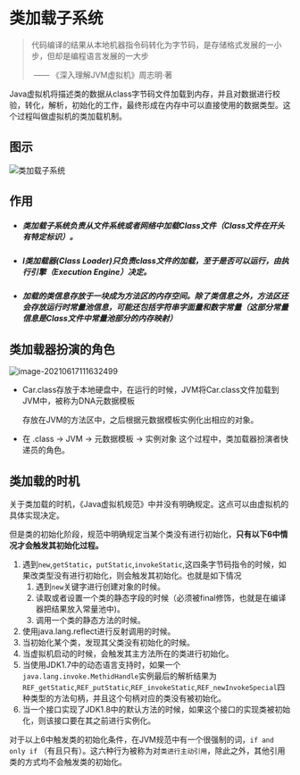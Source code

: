 # 类加载子系统

> 代码编译的结果从本地机器指令码转化为字节码，是存储格式发展的一小步，但却是编程语言发展的一大步
>
> ​																																		—— 《深入理解JVM虚拟机》周志明·著

​	Java虚拟机将描述类的数据从class字节码文件加载到内存，并且对数据进行校验，转化，解析，初始化的工作，最终形成在内存中可以直接使用的数据类型。这个过程叫做虚拟机的类加载机制。

## 图示

![类加载子系统](https://gitee.com/ShaoxiongDu/imageBed/raw/master/image-20210617110918905.png)

## 作用

- ##### 类加载子系统负责从文件系统或者网络中加载Class文件（Class文件在开头有特定标识）。

- ##### l类加载器(Class Loader)只负责class文件的加载，至于是否可以运行，由执行引擎（Execution Engine）决定。

- ##### 加载的类信息存放于一块成为方法区的内存空间。除了类信息之外，方法区还会存放运行时常量池信息，可能还包括字符串字面量和数字常量（这部分常量信息是Class文件中常量池部分的内存映射）

## 类加载器扮演的角色

![image-20210617111632499](https://gitee.com/ShaoxiongDu/imageBed/raw/master/image-20210617111632499.png)

-  Car.class存放于本地硬盘中，在运行的时候，JVM将Car.class文件加载到JVM中，被称为DNA元数据模板

   存放在JVM的方法区中，之后根据元数据模板实例化出相应的对象。

- 在 .class -> JVM -> 元数据模板 -> 实例对象 这个过程中，类加载器扮演者快递员的角色。

##  类加载的时机

关于类加载的时机，《Java虚拟机规范》中并没有明确规定。这点可以由虚拟机的具体实现决定。

但是类的初始化阶段，规范中明确规定当某个类没有进行初始化，**只有以下6中情况才会触发其初始化过程。**

1. 遇到`new`,`getStatic`，`putStatic`,`invokeStatic`,这四条字节码指令的时候，如果改类型没有进行初始化，则会触发其初始化。也就是如下情况
   1. 遇到`new`关键字进行创建对象的时候。
   2. 读取或者设置一个类的静态字段的时候（必须被final修饰，也就是在编译器把结果放入常量池中)。
   3. 调用一个类的静态方法的时候。
2. 使用java.lang.reflect进行反射调用的时候。
3. 当初始化某个类，发现其父类没有初始化的时候。
4. 当虚拟机启动的时候，会触发其主方法所在的类进行初始化。
5. 当使用JDK1.7中的动态语言支持时，如果一个`java.lang.invoke.MethidHandle`实例最后的解析结果为`REF_getStatic`,`REF_putStatic`,`REF_invokeStatic`,`REF_newInvokeSpecial`四种类型的方法句柄，并且这个句柄对应的类没有被初始化。
6. 当一个接口实现了JDK1.8中的默认方法的时候，如果这个接口的实现类被初始化，则该接口要在其之前进行实例化。

对于以上6中触发类的初始化条件，在JVM规范中有一个很强制的词，`if and only if` （有且只有）。这六种行为被称为对`类进行主动引用`，除此之外，其他引用类的方式均不会触发类的初始化。

